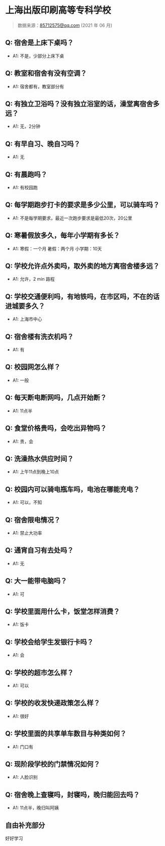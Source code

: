 # 上海出版印刷高等专科学校

> 数据来源：85712575@qq.com (2021 年 06 月)

## Q: 宿舍是上床下桌吗？

- A1: 不是，少部分上床下桌

## Q: 教室和宿舍有没有空调？

- A1: 宿舍都有，教室部分有

## Q: 有独立卫浴吗？没有独立浴室的话，澡堂离宿舍多远？

- A1: 无，2分钟

## Q: 有早自习、晚自习吗？

- A1: 无

## Q: 有晨跑吗？

- A1: 有校园跑

## Q: 每学期跑步打卡的要求是多少公里，可以骑车吗？

- A1: 不是每学期要求，最近一次跑步要求是最低20次，20公里

## Q: 寒暑假放多久，每年小学期有多长？

- A1: 寒假：一个月 暑假：两个月 小学期：10天

## Q: 学校允许点外卖吗，取外卖的地方离宿舍楼多远？

- A1: 允许，2 min 路程

## Q: 学校交通便利吗，有地铁吗，在市区吗，不在的话进城要多久？

- A1: 上海市中心

## Q: 宿舍楼有洗衣机吗？

- A1: 有

## Q: 校园网怎么样？

- A1: 一般

## Q: 每天断电断网吗，几点开始断？

- A1: 11点半

## Q: 食堂价格贵吗，会吃出异物吗？

- A1: 贵，会

## Q: 洗澡热水供应时间？

- A1: 上午11点到晚上10点

## Q: 校园内可以骑电瓶车吗，电池在哪能充电？

- A1: 可以，不知

## Q: 宿舍限电情况？

- A1: 禁止大功率

## Q: 通宵自习有去处吗？

- A1: 无

## Q: 大一能带电脑吗？

- A1: 可

## Q: 学校里面用什么卡，饭堂怎样消费？

- A1: 饭卡

## Q: 学校会给学生发银行卡吗？

- A1: 会

## Q: 学校的超市怎么样？

- A1: 可以

## Q: 学校的收发快递政策怎么样？

- A1: 很好

## Q: 学校里面的共享单车数目与种类如何？

- A1: 门口有

## Q: 现阶段学校的门禁情况如何？

- A1: 人脸识别

## Q: 宿舍晚上查寝吗，封寝吗，晚归能回去吗？

- A1: 11点半，晚归叫阿姨

## 自由补充部分

好好学习